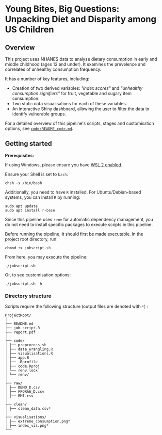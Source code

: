 # Young Bites, Big Questions: Unpacking Diet and Disparity among US Children

## Overview
This project uses NHANES data to analyse dietary consumption in early and middle childhood (ages 12 and under). It examines the prevelence and correlates of unhealthy consumption frequency.

It has a number of key features, including:
* Creation of two derived variables: _"index scores"_ and _"unhealthy consumption signifiers"_ for fruit, vegetable and sugary item consumption.
* Two static data visualisations for each of these variables.
* An interactive Shiny dashboard, allowing the user to filter the data to identify vulnerable groups.

For a detailed overview of this pipeline's scripts, stages and customisation options, see [`code/README_code.md`](https://github.com/Sam-Andrews/child-diet-inequality/blob/main/code/README_code.md).


## Getting started
**Prerequisites:**

If using Windows, please ensure you have [WSL 2 enabled](https://learn.microsoft.com/en-us/windows/wsl/install). 

Ensure your Shell is set to `bash`:
```
chsh -s /bin/bash
```

Additionally, you need to have `R` installed. For Ubuntu/Debian-based systems, you can install `R` by running:
```
sudo apt update
sudo apt install r-base
```
Since this pipeline uses `renv` for automatic dependency management, you do not need to install specific packages to execute scripts in this pipeline. 

Before running the pipeline, it should first be made executable. In the project root directory, run:
```
chmod +x jobscript.sh
```
From here, you may execute the pipeline:
```
./jobscript.sh
```
Or, to see customisation options:
```
./jobscript.sh -h
```

### Directory structure

Scripts require the following structure (output files are denoted with `*`) :

```
ProjectRoot/
│
├── README.md
├── job_script.R
├── report.pdf
│
├── code/
│ ├── preprocess.sh
│ ├── data_wrangling.R
│ ├── visualisations.R
│ ├── app.R
│ ├── .Rprofile
│ ├── code.Rproj
│ └── renv.lock
│ └── renv/
│
├── raw/
│ ├── DEMO_D.csv
│ ├── FFQRAW_D.csv
│ ├── BMI.csv
│
├── clean/
│ ├── clean_data.csv*
│
├── visualisations/
│ ├── extreme_consumption.png*
│ ├── index_vis.png*
└── 
